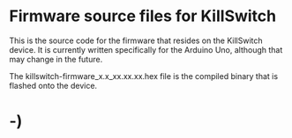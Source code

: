 # Firmware source files for KillSwitch

This is the source code for the firmware that resides on the KillSwitch device.
It is currently written specifically for the Arduino Uno, although that may
change in the future.

The killswitch-firmware_x.x_xx.xx.xx.hex file is the compiled binary that is
flashed onto the device.

# -)
